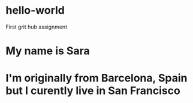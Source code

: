 # hello-world
First grit hub assignment
# My name is Sara
# I'm originally from Barcelona, Spain but I curently live in San Francisco
